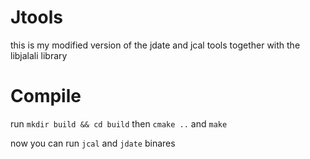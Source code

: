 # Jtools
this is my modified version of the jdate and jcal tools
together with the libjalali library


# Compile
run `mkdir build && cd build`
then `cmake ..` and `make`

now you can run ``jcal`` and ``jdate`` binares
